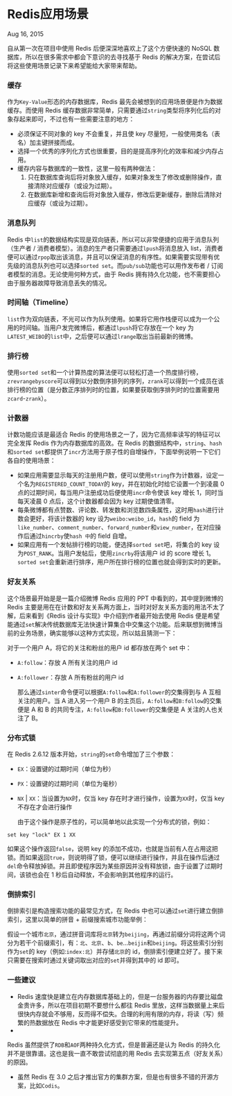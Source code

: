 # Redis应用场景

Aug 16, 2015

自从第一次在项目中使用 Redis 后便深深地喜欢上了这个方便快速的 NoSQL 数据库，所以在很多需求中都会下意识的去寻找基于 Redis 的解决方案，在尝试后将这些使用场景记录下来希望能给大家带来帮助。

### 缓存

作为`Key-Value`形态的内存数据库，Redis 最先会被想到的应用场景便是作为数据缓存。而使用 Redis 缓存数据非常简单，只需要通过`string`类型将序列化后的对象存起来即可，不过也有一些需要注意的地方：

- 必须保证不同对象的 key 不会重复，并且使 key 尽量短，一般使用类名（表名）加主键拼接而成。
- 选择一个优秀的序列化方式也很重要，目的是提高序列化的效率和减少内存占用。
- 缓存内容与数据库的一致性，这里一般有两种做法：
  1. 只在数据库查询后将对象放入缓存，如果对象发生了修改或删除操作，直接清除对应缓存（或设为过期）。
  2. 在数据库新增和查询后将对象放入缓存，修改后更新缓存，删除后清除对应缓存（或设为过期）。

### 消息队列

Redis 中`list`的数据结构实现是双向链表，所以可以非常便捷的应用于消息队列（生产者 / 消费者模型）。消息的生产者只需要通过`lpush`将消息放入 list，消费者便可以通过`rpop`取出该消息，并且可以保证消息的有序性。如果需要实现带有优先级的消息队列也可以选择`sorted set`。而`pub/sub`功能也可以用作发布者 / 订阅者模型的消息。无论使用何种方式，由于 Redis 拥有持久化功能，也不需要担心由于服务器故障导致消息丢失的情况。

### 时间轴（Timeline）

`list`作为双向链表，不光可以作为队列使用。如果将它用作栈便可以成为一个公用的时间轴。当用户发完微博后，都通过`lpush`将它存放在一个 key 为`LATEST_WEIBO`的`list`中，之后便可以通过`lrange`取出当前最新的微博。

### 排行榜

使用`sorted set`和一个计算热度的算法便可以轻松打造一个热度排行榜，`zrevrangebyscore`可以得到以分数倒序排列的序列，`zrank`可以得到一个成员在该排行榜的位置（是分数正序排列时的位置，如果要获取倒序排列时的位置需要用`zcard`-`zrank`）。

### 计数器

计数功能应该是最适合 Redis 的使用场景之一了，因为它高频率读写的特征可以完全发挥 Redis 作为内存数据库的高效。在 Redis 的数据结构中，`string`、`hash`和`sorted set`都提供了`incr`方法用于原子性的自增操作，下面举例说明一下它们各自的使用场景：

- 如果应用需要显示每天的注册用户数，便可以使用`string`作为计数器，设定一个名为`REGISTERED_COUNT_TODAY`的 key，并在初始化时给它设置一个到凌晨 0 点的过期时间，每当用户注册成功后便使用`incr`命令使该 key 增长 1，同时当每天凌晨 0 点后，这个计数器都会因为 key 过期使值清零。
- 每条微博都有点赞数、评论数、转发数和浏览数四条属性，这时用`hash`进行计数会更好，将该计数器的 key 设为`weibo:weibo_id`，`hash`的 field 为`like_number`、`comment_number`、`forward_number`和`view_number`，在对应操作后通过`hincrby`使`hash 中`的 field 自增。
- 如果应用有一个发帖排行榜的功能，便选择`sorted set`吧，将集合的 key 设为`POST_RANK`。当用户发帖后，使用`zincrby`将该用户 id 的 score 增长 1。`sorted set`会重新进行排序，用户所在排行榜的位置也就会得到实时的更新。

### 好友关系

这个场景最开始是是一篇介绍微博 Redis 应用的 PPT 中看到的，其中提到微博的 Redis 主要是用在在计数和好友关系两方面上，当时对好友关系方面的用法不太了解，后来看到《Redis 设计与实现》中介绍到作者最开始去使用 Redis 便是希望能通过`set`解决传统数据库无法快速计算集合中交集这个功能。后来联想到微博当前的业务场景，确实能够以这种方式实现，所以姑且猜测一下：

对于一个用户 A，将它的关注和粉丝的用户 id 都存放在两个 set 中：

- `A:follow`：存放 A 所有关注的用户 id

- `A:follower`：存放 A 所有粉丝的用户 id

  那么通过`sinter`命令便可以根据`A:follow`和`A:follower`的交集得到与 A 互相关注的用户。当 A 进入另一个用户 B 的主页后，`A:follow`和`B:follow`的交集便是 A 和 B 的共同专注，`A:follow`和`B:follower`的交集便是 A 关注的人也关注了 B。

### 分布式锁

在 Redis 2.6.12 版本开始，`string`的`set`命令增加了三个参数：

- `EX`：设置键的过期时间（单位为秒）

- `PX`：设置键的过期时间（单位为毫秒）

- `NX` | `XX`：当设置为`NX`时，仅当 key 存在时才进行操作，设置为`XX`时，仅当 key 不存在才会进行操作

  由于这个操作是原子性的，可以简单地以此实现一个分布式的锁，例如：

`set key "lock" EX 1 XX`

如果这个操作返回`false`，说明 key 的添加不成功，也就是当前有人在占用这把锁。而如果返回`true`，则说明得了锁，便可以继续进行操作，并且在操作后通过`del`命令释放掉锁。并且即使程序因为某些原因并没有释放锁，由于设置了过期时间，该锁也会在 1 秒后自动释放，不会影响到其他程序的运行。

### 倒排索引

倒排索引是构造搜索功能的最常见方式，在 Redis 中也可以通过`set`进行建立倒排索引，这里以简单的拼音 + 前缀搜索城市功能举例：

假设一个城市`北京`，通过拼音词库将`北京`转为`beijing`，再通过前缀分词将这两个词分为若干个前缀索引，有：`北`、`北京`、`b`、`be`…`beijin`和`beijing`。将这些索引分别作为`set`的 key（例如:`index:北`）并存储`北京`的 id，倒排索引便建立好了。接下来只需要在搜索时通过关键词取出对应的`set`并得到其中的 id 即可。

### 一些建议

- Redis 速度快是建立在内存数据库基础上的，但是一台服务器的内存要比磁盘金贵许多，所以在项目初期不要想什么都往 Redis 里放，这样当数据量上来后很快内存就会不够用，反而得不偿失。合理的利用有限的内存，将读（写）频繁的热数据放在 Redis 中才能更好感受到它带来的性能提升。
- ​

Redis 虽然提供了`RDB`和`AOF`两种持久化方式，但是普遍还是认为 Redis 的持久化并不是很靠谱。这也是我一直不敢尝试彻底的用 Redis 去实现第五点（好友关系）的原因。

- 虽然 Redis 在 3.0 之后才推出官方的集群方案，但是也有很多不错的开源方案，比如`Codis`。